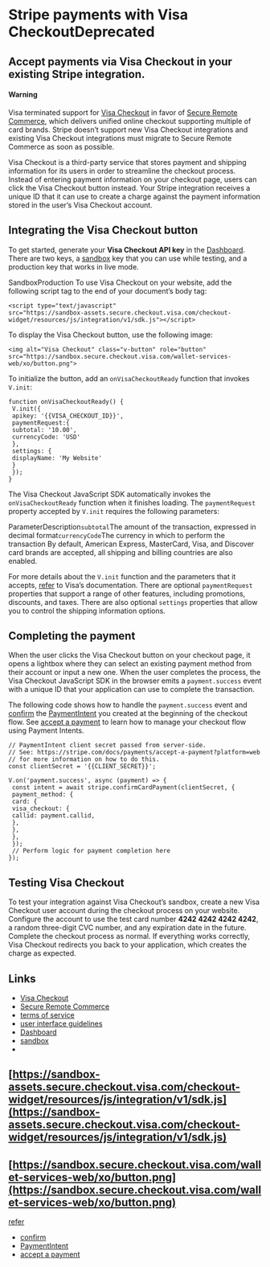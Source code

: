 # Stripe payments with Visa CheckoutDeprecated

## Accept payments via Visa Checkout in your existing Stripe integration.

#### Warning

Visa terminated support for [Visa
Checkout](https://usa.visa.com/pay-with-visa/visa-checkout.html) in favor of
[Secure Remote Commerce](https://docs.stripe.com/secure-remote-commerce), which
delivers unified online checkout supporting multiple of card brands. Stripe
doesn’t support new Visa Checkout integrations and existing Visa Checkout
integrations must migrate to Secure Remote Commerce as soon as possible.

Visa Checkout is a third-party service that stores payment and shipping
information for its users in order to streamline the checkout process. Instead
of entering payment information on your checkout page, users can click the Visa
Checkout button instead. Your Stripe integration receives a unique ID that it
can use to create a charge against the payment information stored in the user’s
Visa Checkout account.

## Integrating the Visa Checkout button

To get started, generate your **Visa Checkout API key** in the
[Dashboard](https://dashboard.stripe.com/account/payments/settings). There are
two keys, a [sandbox](https://docs.stripe.com/sandboxes) key that you can use
while testing, and a production key that works in live mode.

SandboxProduction
To use Visa Checkout on your website, add the following script tag to the end of
your document’s body tag:

```
<script type="text/javascript"
src="https://sandbox-assets.secure.checkout.visa.com/checkout-widget/resources/js/integration/v1/sdk.js"></script>
```

To display the Visa Checkout button, use the following image:

```
<img alt="Visa Checkout" class="v-button" role="button"
src="https://sandbox.secure.checkout.visa.com/wallet-services-web/xo/button.png">
```

To initialize the button, add an `onVisaCheckoutReady` function that invokes
`V.init`:

```
function onVisaCheckoutReady() {
 V.init({
 apikey: '{{VISA_CHECKOUT_ID}}',
 paymentRequest:{
 subtotal: '10.00',
 currencyCode: 'USD'
 },
 settings: {
 displayName: 'My Website'
 }
 });
}
```

The Visa Checkout JavaScript SDK automatically invokes the `onVisaCheckoutReady`
function when it finishes loading. The `paymentRequest` property accepted by
`V.init` requires the following parameters:

ParameterDescription`subtotal`The amount of the transaction, expressed in
decimal format`currencyCode`The currency in which to perform the transaction
By default, American Express, MasterCard, Visa, and Discover card brands are
accepted, all shipping and billing countries are also enabled.

For more details about the `V.init` function and the parameters that it accepts,
[refer](https://developer.visa.com/images2/products/visa_checkout/VisaCheckoutMerchantDocs.zip)
to Visa’s documentation. There are optional `paymentRequest` properties that
support a range of other features, including promotions, discounts, and taxes.
There are also optional `settings` properties that allow you to control the
shipping information options.

## Completing the payment

When the user clicks the Visa Checkout button on your checkout page, it opens a
lightbox where they can select an existing payment method from their account or
input a new one. When the user completes the process, the Visa Checkout
JavaScript SDK in the browser emits a `payment.success` event with a unique ID
that your application can use to complete the transaction.

The following code shows how to handle the `payment.success` event and
[confirm](https://docs.stripe.com/api/payment_intents/confirm) the
[PaymentIntent](https://docs.stripe.com/api/payment_intents) you created at the
beginning of the checkout flow. See [accept a
payment](https://docs.stripe.com/payments/accept-a-payment?platform=web) to
learn how to manage your checkout flow using Payment Intents.

```
// PaymentIntent client secret passed from server-side.
// See: https://stripe.com/docs/payments/accept-a-payment?platform=web
// for more information on how to do this.
const clientSecret = '{{CLIENT_SECRET}}';

V.on('payment.success', async (payment) => {
 const intent = await stripe.confirmCardPayment(clientSecret, {
 payment_method: {
 card: {
 visa_checkout: {
 callid: payment.callid,
 },
 },
 },
 });
 // Perform logic for payment completion here
});
```

## Testing Visa Checkout

To test your integration against Visa Checkout’s sandbox, create a new Visa
Checkout user account during the checkout process on your website. Configure the
account to use the test card number **4242 4242 4242 4242**, a random
three-digit CVC number, and any expiration date in the future. Complete the
checkout process as normal. If everything works correctly, Visa Checkout
redirects you back to your application, which creates the charge as expected.

## Links

- [Visa Checkout](https://usa.visa.com/pay-with-visa/visa-checkout.html)
- [Secure Remote Commerce](https://docs.stripe.com/secure-remote-commerce)
- [terms of service](https://stripe.com/visa-checkout/legal)
- [user interface
guidelines](https://developer.visa.com/capabilities/visa_checkout/docs#user_interface_guidelines)
- [Dashboard](https://dashboard.stripe.com/account/payments/settings)
- [sandbox](https://docs.stripe.com/sandboxes)
-
[https://sandbox-assets.secure.checkout.visa.com/checkout-widget/resources/js/integration/v1/sdk.js](https://sandbox-assets.secure.checkout.visa.com/checkout-widget/resources/js/integration/v1/sdk.js)
-
[https://sandbox.secure.checkout.visa.com/wallet-services-web/xo/button.png](https://sandbox.secure.checkout.visa.com/wallet-services-web/xo/button.png)
-
[refer](https://developer.visa.com/images2/products/visa_checkout/VisaCheckoutMerchantDocs.zip)
- [confirm](https://docs.stripe.com/api/payment_intents/confirm)
- [PaymentIntent](https://docs.stripe.com/api/payment_intents)
- [accept a
payment](https://docs.stripe.com/payments/accept-a-payment?platform=web)